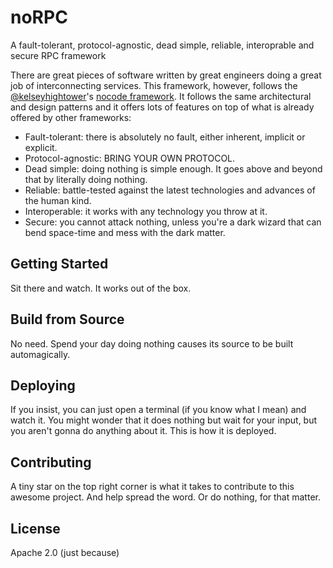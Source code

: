 # noRPC
A fault-tolerant, protocol-agnostic, dead simple, reliable, interoprable and secure RPC framework

There are great pieces of software written by great engineers doing a great job of interconnecting services. This framework, however, follows the [@kelseyhightower](https://github.com/kelseyhightower)'s [nocode framework](https://github.com/kelseyhightower/nocode). It follows the same architectural and design patterns and it offers lots of features on top of what is already offered by other frameworks:

- Fault-tolerant: there is absolutely no fault, either inherent, implicit or explicit.
- Protocol-agnostic: BRING YOUR OWN PROTOCOL.
- Dead simple: doing nothing is simple enough. It goes above and beyond that by literally doing nothing.
- Reliable: battle-tested against the latest technologies and advances of the human kind.
- Interoperable: it works with any technology you throw at it.
- Secure: you cannot attack nothing, unless you're a dark wizard that can bend space-time and mess with the dark matter.

## Getting Started
Sit there and watch. It works out of the box.

## Build from Source
No need. Spend your day doing nothing causes its source to be built automagically.

## Deploying
If you insist, you can just open a terminal (if you know what I mean) and watch it. You might wonder that it does nothing but wait for your input, but you aren't gonna do anything about it. This is how it is deployed.

## Contributing
A tiny star on the top right corner is what it takes to contribute to this awesome project. And help spread the word. Or do nothing, for that matter.

## License
Apache 2.0 (just because)
